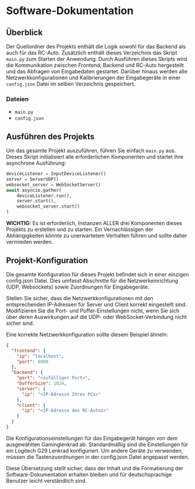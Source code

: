 # Software-Dokumentation

## Überblick

Der Quellordner des Projekts enthält die Logik sowohl für das Backend als auch für das RC-Auto. Zusätzlich enthält dieses Verzeichnis das Skript `main.py` zum Starten der Anwendung. Durch Ausführen dieses Skripts wird die Kommunikation zwischen Frontend, Backend und RC-Auto hergestellt und das Abfragen von Eingabedaten gestartet. Darüber hinaus werden alle Netzwerkkonfigurationen und Kalibrierungen der Eingabegeräte in einer `config.json` Datei im selben Verzeichnis gespeichert.

### Dateien
- `main.py`
- `config.json`

## Ausführen des Projekts

Um das gesamte Projekt auszuführen, führen Sie einfach `main.py` aus. Dieses Skript initialisiert alle erforderlichen Komponenten und startet ihre asynchrone Ausführung:

```python
deviceListener = InputDeviceListener()
server = ServerUDP()
websocket_server = WebSocketServer()
await asyncio.gather(
    deviceListener.run(),
    server.start(),
    websocket_server.start()
)
```
**WICHTIG:** Es ist erforderlich, Instanzen ALLER drei Komponenten dieses Projekts zu erstellen und zu starten. Ein Vernachlässigen der Abhängigkeiten könnte zu unerwartetem Verhalten führen und sollte daher vermieden werden.

## Projekt-Konfiguration
Die gesamte Konfiguration für dieses Projekt befindet sich in einer einzigen config.json Datei. Dies umfasst Abschnitte für die Netzwerkeinrichtung (UDP, Websockets) sowie Zuordnungen für Eingabegeräte.

Stellen Sie sicher, dass die Netzwerkkonfigurationen mit den entsprechenden IP-Adressen für Server und Client korrekt eingestellt sind. Modifizieren Sie die Port- und Puffer-Einstellungen nicht, wenn Sie sich über deren Auswirkungen auf die UDP- oder WebSocket-Verbindung nicht sicher sind.

Eine korrekte Netzwerkkonfiguration sollte diesem Beispiel ähneln:
```json
{
  "frontend": {
    "ip": "localhost",
    "port": 8000
  },
  "backend": {
    "port": "<zufälliger Port>",
    "bufferSize": 1024,
    "server": {
      "ip": "<IP-Adresse Ihres PCs>"
    },
    "client": {
      "ip": "<IP-Adresse des RC-Autos>"
    }
  }
}
```
Die Konfigurationseinstellungen für das Eingabegerät hängen von dem ausgewählten Gaminglenkrad ab. Standardmäßig sind die Einstellungen für ein Logitech G29 Lenkrad konfiguriert. Um andere Geräte zu verwenden, müssen die Tastenzuordnungen in der config.json Datei angepasst werden.

Diese Übersetzung stellt sicher, dass der Inhalt und die Formatierung der Software-Dokumentation erhalten bleiben und für deutschsprachige Benutzer leicht verständlich sind.
